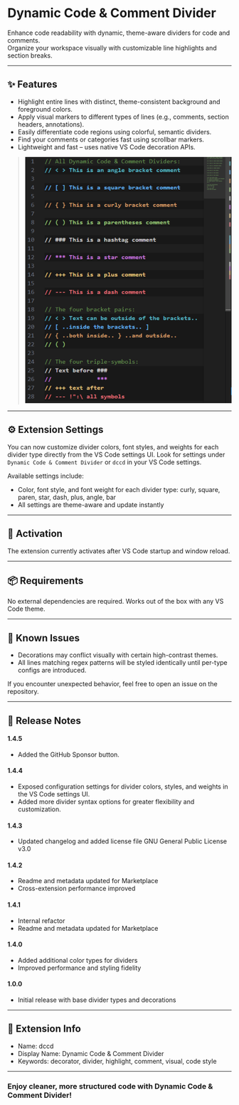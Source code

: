 # Dynamic Code & Comment Divider

Enhance code readability with dynamic, theme-aware dividers for code and comments.  
Organize your workspace visually with customizable line highlights and section breaks.

---

## ✨ Features

- Highlight entire lines with distinct, theme-consistent background and foreground colors.
- Apply visual markers to different types of lines (e.g., comments, section headers, annotations).
- Easily differentiate code regions using colorful, semantic dividers.
- Find your comments or categories fast using scrollbar markers.
- Lightweight and fast – uses native VS Code decoration APIs.

> ![Divider Example](images/divider-examples.png)

---

## ⚙️ Extension Settings

You can now customize divider colors, font styles, and weights for each divider type directly from the VS Code settings UI. Look for settings under `Dynamic Code & Comment Divider` or `dccd` in your VS Code settings.

Available settings include:

- Color, font style, and font weight for each divider type: curly, square, paren, star, dash, plus, angle, bar
- All settings are theme-aware and update instantly

---

## 🚀 Activation

The extension currently activates after VS Code startup and window reload.

---

## 📦 Requirements

No external dependencies are required. Works out of the box with any VS Code theme.

---

## 🐞 Known Issues

- Decorations may conflict visually with certain high-contrast themes.
- All lines matching regex patterns will be styled identically until per-type configs are introduced.

If you encounter unexpected behavior, feel free to open an issue on the repository.

---

## 📜 Release Notes

#### 1.4.5

- Added the GitHub Sponsor button.

#### 1.4.4

- Exposed configuration settings for divider colors, styles, and weights in the VS Code settings UI.
- Added more divider syntax options for greater flexibility and customization.

#### 1.4.3

- Updated changelog and added license file GNU General Public License v3.0

#### 1.4.2

- Readme and metadata updated for Marketplace
- Cross-extension performance improved

#### 1.4.1

- Internal refactor
- Readme and metadata updated for Marketplace

#### 1.4.0

- Added additional color types for dividers
- Improved performance and styling fidelity

#### 1.0.0

- Initial release with base divider types and decorations

---

## 🧩 Extension Info

- Name: dccd
- Display Name: Dynamic Code & Comment Divider
- Keywords: decorator, divider, highlight, comment, visual, code style

---

### Enjoy cleaner, more structured code with Dynamic Code & Comment Divider!
